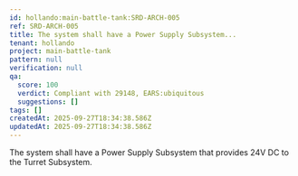 ```yaml
---
id: hollando:main-battle-tank:SRD-ARCH-005
ref: SRD-ARCH-005
title: The system shall have a Power Supply Subsystem...
tenant: hollando
project: main-battle-tank
pattern: null
verification: null
qa:
  score: 100
  verdict: Compliant with 29148, EARS:ubiquitous
  suggestions: []
tags: []
createdAt: 2025-09-27T18:34:38.586Z
updatedAt: 2025-09-27T18:34:38.586Z
---
```


The system shall have a Power Supply Subsystem that provides 24V DC to the Turret Subsystem.
